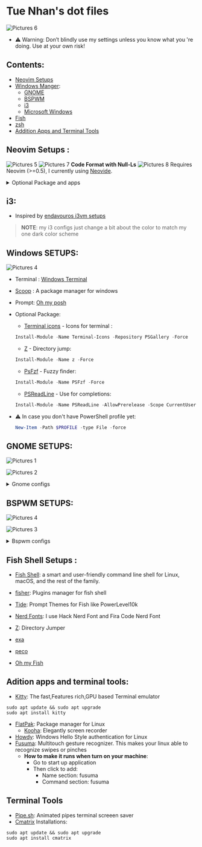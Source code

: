 # Tue Nhan's dot files

![Pictures 6](https://github.com/iamverysimp1e/Public-Dot-Files/blob/main/ScreenShots/combine_images_new.jpg)

- ⚠️ Warning: Don’t blindly use my settings unless you know what you 're doing. Use at your own risk!

## Contents:

- [Neovim Setups](https://github.com/iamverysimp1e/Public-Dot-Files/tree/main/.config/nvim)
- [Windows Manger]():
  - [GNOME](#gnome)
  - [BSPWM](#bspwm)
  - [i3](#i3)
  - [Microsoft Windows](#windows)
- [Fish](#fish)
- [zsh](#zsh)
- [Addition Apps and Terminal Tools](#Apps)

## Neovim Setups <a name = "neovim"></a>:

![Pictures 5](https://github.com/iamverysimp1e/Public-Dot-Files/blob/main/ScreenShots/neovim_new1.png)
![Pictures 7](https://github.com/iamverysimp1e/Public-Dot-Files/blob/main/ScreenShots/neovim_new3.gif)
**Code Format with Null-Ls**
![Pictures 8](https://github.com/iamverysimp1e/Public-Dot-Files/blob/main/ScreenShots/neovim_new2.gif)
Requires Neovim (>=0.5), I currently using [Neovide](https://github.com/neovide/neovide).

<details><summary>Optional Package and apps</summary><blockquote>
  </blockquote>

- **Installations**:

```fish
sudo add-apt-repository ppa:neovim-ppa/unstable
sudo apt update && sudo apt upgrade
sudo apt install neovim
```

### Main plugins

- [Vim-Plug](https://github.com/junegunn/vim-plug): Vim's Plugins Manager
- [Lsp](https://github.com/neovim/nvim-lspconfig): A collection of common configurations for Neovim's built-in language server client.

- [Cmp](https://github.com/hrsh7th/nvim-cmp): Code Completions write in Lua

- [Lsp-Installer](https://github.com/williamboman/nvim-lsp-installer):
  Neovim plugin that allows you to seamlessly install LSP servers locally

- [Tree-Sitter](https://github.com/nvim-treesitter/nvim-treesitter): Code Syntax highlight supports mutiples languages

- Get healthy:
  - Open nvim and enter the following:
  ```
  :checkhealth
  ```
  - You probably notice you don't have support for copy and paste also that python and node haven't been setup
    - On Ubuntu:
    ```
    sudo apt install xsel
    ```
    - On Arch:
    ```
    sudo pacman -S xsel
    ```
  - Next we need to install python support (Node is optional)
    - Neovim python support:
    ```
    pip install pynvim
    # or
    pip3 install pynvim
    ```
    - Neovim Node support
    ```
    npm i -g neovim
    ```
- Other optional package for formatting:

  - Prettier

  ```bash
  npm install -g prettier
  ```

  - Black (Python formatter)

  ```bash
  pip install black
  ```

- On windows you have to install [Fd](https://github.com/sharkdp/fd):
  ```bash
  sccop install fd
  ```

</details>
</blockquote></details>

## i3<a name = "i3"></a>:

- Inspired by [endavouros i3vm setups](https://github.com/endeavouros-team/endeavouros-i3wm-setup)

> **NOTE**: my i3 configs just change a bit about the color to match my one dark color scheme

## Windows SETUPS<a name = "Windows"></a>:

![Pictures 4](https://github.com/iamverysimp1e/Public-Dot-Files/blob/main/ScreenShots/Windows_Rice.png)

- Terminal : [Windows Terminal](https://apps.microsoft.com/store/detail/windows-terminal/9N0DX20HK701?hl=en-us&gl=US)
- [Scoop](https://scoop.sh/) : A package manager for windows
- Prompt: [Oh my posh](https://ohmyposh.dev/docs/)

- Optional Package:
  - [Terminal icons](https://github.com/devblackops/Terminal-Icons) - Icons for terminal :
  ```powershell
  Install-Module -Name Terminal-Icons -Repository PSGallery -Force
  ```
  - [Z](https://www.powershellgallery.com/packages/z/1.1.13) - Directory jump:
  ```powershell
  Install-Module -Name z -Force
  ```
  - [PsFzf](https://github.com/kelleyma49/PSFzf) - Fuzzy finder:
  ```powershell
  Install-Module -Name PSFzf -Force
  ```
  - [PSReadLine](https://docs.microsoft.com/en-us/powershell/module/psreadline/?view=powershell-7.2) - Use for completions:
  ```powershell
  Install-Module -Name PSReadLine -AllowPrerelease -Scope CurrentUser -Force -SkipPublisherCheck
  ```
- ⚠️ In case you don't have PowerShell profile yet:
  ```powershell
  New-Item -Path $PROFILE -type File -force
  ```

## GNOME SETUPS<a name = "gnome"></a>:

![Pictures 1](https://github.com/iamverysimp1e/Public-Dot-Files/blob/main/ScreenShots/Rice1.png)

![Pictures 2](https://github.com/iamverysimp1e/Public-Dot-Files/blob/main/ScreenShots/Rice2.png)

<details><summary> Gnome configs </summary><blockquote>

- [Mutter Rounded](https://github.com/yilozt/mutter-rounded): Windows manager for GNOME (for rounded corners and blur windows effect)

- [Gnome Shell Extensions](https://extensions.gnome.org/):
  - [Blur My Shell](https://extensions.gnome.org/extension/3193/blur-my-shell/): Blur the gnome shell
  - [User Themes](https://extensions.gnome.org/extension/19/user-themes/): Load shell themes from user directories
  - [Caffeine](https://extensions.gnome.org/extension/517/caffeine/): Disable the screensaver and auto suspend
  - [Color Picker](https://extensions.gnome.org/extension/3396/color-picker/): The simple color picker for gnome shell
  - [Compiz alike magic lamp effect](https://extensions.gnome.org/extension/3740/compiz-alike-magic-lamp-effect/): Magic lamp effect alike the macOS minimize effect
  - [Compiz window effect](https://extensions.gnome.org/extension/3210/compiz-windows-effect/): Compiz wobbly windows effect like a kelly windows btw
  - [Dash to Dock Lite ](https://extensions.gnome.org/extension/4994/dash2dock-lite/): A Minimal dock alike macOS dock
  - [Dash to dock for COSMIC](https://extensions.gnome.org/extension/5004/dash-to-dock-for-cosmic/): A dosh to dock fork for the COSMIC/GNOME shell
  - [Extension List](https://extensions.gnome.org/extension/3088/extension-list/): A Simple Gnome shell extension manager in the top panel
  - [Hide top bar](https://extensions.gnome.org/extension/545/hide-top-bar/): Hide the top bar to maximize the screen space
  - [Just Perfection](https://extensions.gnome.org/extension/3843/just-perfection/): SImple tweak tools to customize the gnome shell and disable some UI Features
  - [Open Weather](https://extensions.gnome.org/extension/750/openweather/): A simple weather app for gnome shell
  - [Panel OSD](https://extensions.gnome.org/extension/708/panel-osd/):Reduce the top bar space (**Incompatible for newest Ubuntu release**)
  - [Remove app menu](https://extensions.gnome.org/extension/3906/remove-app-menu/): Remove the applicatin menu from the top bar
  - [Refresh Wi-Fi Connections](https://extensions.gnome.org/extension/905/refresh-wifi-connections/): Adds a refresh butoon to the Wi-fi Connection selection dialog to manually refresh the network scan
  - [Screenshot Tools](https://extensions.gnome.org/extension/1112/screenshot-tool/): Extension for taking screenshots quickly and easily
  - [Sound Input & Output Device Chooser](https://extensions.gnome.org/extension/906/sound-output-device-chooser/):Shows a list of sound output and input devices (similar to gnome sound settings) in the status menu below the volume slider.
  - [Status Area Horizontal Spacing](https://extensions.gnome.org/extension/355/status-area-horizontal-spacing/): Reduce the horizontal space between icons in the top right status area
  - [Unite](https://extensions.gnome.org/extension/1287/unite/): Remove the title bars of the windows for the minimalist in windows
  - [Vitals](https://extensions.gnome.org/extension/1460/vitals/): A simple system monitor on the top bar
  - [Workspace bar](https://extensions.gnome.org/extension/3851/workspaces-bar/): Replace the Activites button by all current workspaces buttons
  - [ddterm](https://extensions.gnome.org/extension/3780/ddterm/): Drop down terminal extension for gnome shell
- Gnome tweaks (for apply themes and icons ) installation:

  ```fish
  sudo apt update && sudo apt upgrade
  sudo apt install gnome-tweaks
  ```

    </blockquote></details>
  </blockquote></details>

## BSPWM SETUPS<a name = "bspwm"></a>:

![Pictures 4](https://github.com/iamverysimp1e/Public-Dot-Files/blob/main/ScreenShots/Rice4.png)

![Pictures 3](https://github.com/iamverysimp1e/Public-Dot-Files/blob/main/ScreenShots/Rice3.png)

<details><summary>Bspwm configs</summary><blockquote>

- Was inspired by this [video](https://www.youtube.com/watch?v=HxbhkkfaVuo)
- Dependencies:

  - Bspwm (Core WM ):

    - Arch:
      ```
      sudo pacman -S bspwm
      ```
    - Ubuntu:
      ```
      sudo apt install bspwm
      ```

  - sxhkd (Keybindings ):

    - Arch:
      ```
      sudo pacman -S sxhkd
      ```
    - Ubuntu:
      ```
      sudo apt install sxhkd
      ```

  - Polybar (Bar ):

    - Arch:
      ```
      sudo pacman -S polybar
      ```
    - Ubuntu:
      ```
      sudo apt install polybar
      ```

  - qt5ct (Change qt application themes):

    - Arch:
      ```
      sudo pacman -S qt5ct
      ```
    - Ubuntu:
      ```
      sudo apt install qt5ct
      ```

  - lxapperance (Applications to change theme and icons):

    - Arch:
      ```
      sudo pacman -S lxapperance
      ```
    - Ubuntu:
      ```
      sudo apt install lxapperance
      ```

  > You have to make a folder (~/.icons and ~/.themes ) in your home directory and copy all icons and themes you had downloaded to that directory

  - Feh : - Arch
  ` sudo pacman -S feh ` - Ubuntu:
  `sudo apt install feh` > Remember to change the [bspwm config](https://github.com/iamverysimp1e/Public-Dot-Files/blob/main/.config/bspwm/bspwmrc) wallpaper directory
    </blockquote></details>
  </blockquote></details>

## Fish Shell Setups <a name = "fish"></a>:

- [Fish Shell](https://github.com/nvim-treesitter/nvim-treesitter): a smart and user-friendly command line
  shell for Linux, macOS, and the rest of the family.

- [fisher](https://github.com/jorgebucaran/fisher): Plugins manager for fish shell

- [Tide](https://github.com/IlanCosman/tide): Prompt Themes for Fish like PowerLevel10k

- [Nerd Fonts](https://github.com/ryanoasis/nerd-fonts): I use Hack Nerd Font and Fira Code Nerd Font

- [Z](https://github.com/jethrokuan/z): Directory Jumper

- [exa](https://the.exa.website/)

- [peco](https://github.com/peco/peco)

- [Oh my Fish](https://github.com/oh-my-fish/oh-my-fish)

## Adition apps and terminal tools<a name = "Apps"></a>:

- [Kitty](https://sw.kovidgoyal.net/kitty/): The fast,Features rich,GPU based Terminal emulator

```fish
sudo apt update && sudo apt upgrade
sudo apt install kitty
```

- [FlatPak](https://www.flatpak.org/setup/): Package manager for Linux
  - [Kooha](https://flathub.org/apps/details/io.github.seadve.Kooha): Elegantly screen recorder
- [Howdy](https://github.com/boltgolt/howdy): Windows Hello Style authentication for Linux
- [Fusuma](https://github.com/iberianpig/fusuma): Multitouch gesture recognizer. This makes your linux able to recognize swipes or pinches
  - **How to make it runs when turn on your machine**:
    - Go to start up application
    - Then click to add:
      - Name section: fusuma
      - Command section: fusuma

## Terminal Tools

- [Pipe.sh](https://github.com/pipeseroni/pipes.sh): Animated pipes terminal screeen saver
- [Cmatrix](https://github.com/abishekvashok/cmatrix) Installations:

```fish
sudo apt update && sudo apt upgrade
sudo apt install cmatrix
```
